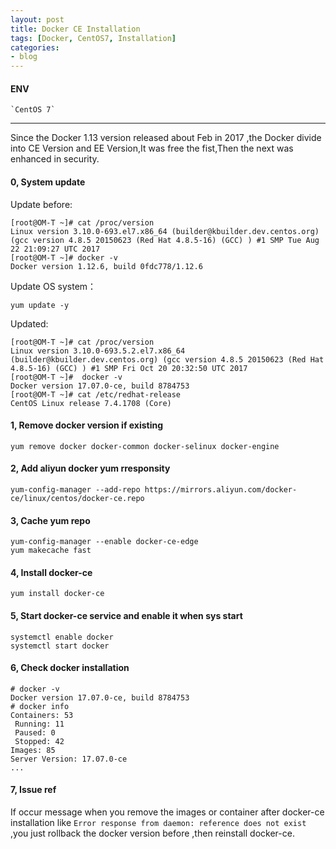 ```yaml
---
layout: post
title: Docker CE Installation
tags: [Docker, CentOS7, Installation]
categories:
- blog
---
```


#### ENV
    `CentOS 7`  
---


Since the Docker 1.13 version released about Feb in 2017 ,the Docker divide into CE Version and EE Version,It was free the fist,Then the next was enhanced in security.

#### 0, System update  

Update before:

    [root@OM-T ~]# cat /proc/version 
    Linux version 3.10.0-693.el7.x86_64 (builder@kbuilder.dev.centos.org) (gcc version 4.8.5 20150623 (Red Hat 4.8.5-16) (GCC) ) #1 SMP Tue Aug 22 21:09:27 UTC 2017
    [root@OM-T ~]# docker -v
    Docker version 1.12.6, build 0fdc778/1.12.6

Update OS system：

    yum update -y  

Updated:

    [root@OM-T ~]# cat /proc/version
    Linux version 3.10.0-693.5.2.el7.x86_64 (builder@kbuilder.dev.centos.org) (gcc version 4.8.5 20150623 (Red Hat 4.8.5-16) (GCC) ) #1 SMP Fri Oct 20 20:32:50 UTC 2017
    [root@OM-T ~]#  docker -v
    Docker version 17.07.0-ce, build 8784753
    [root@OM-T ~]# cat /etc/redhat-release 
    CentOS Linux release 7.4.1708 (Core)


#### 1, Remove docker version if existing

    yum remove docker docker-common docker-selinux docker-engine

#### 2, Add aliyun docker yum rresponsity 

    yum-config-manager --add-repo https://mirrors.aliyun.com/docker-ce/linux/centos/docker-ce.repo

#### 3, Cache yum repo

    yum-config-manager --enable docker-ce-edge
    yum makecache fast

#### 4, Install docker-ce

    yum install docker-ce

#### 5, Start docker-ce service and enable it when sys start

    systemctl enable docker
    systemctl start docker

#### 6, Check docker installation

    # docker -v
    Docker version 17.07.0-ce, build 8784753
    # docker info
    Containers: 53
     Running: 11
     Paused: 0
     Stopped: 42
    Images: 85
    Server Version: 17.07.0-ce
    ... 

#### 7, Issue ref
If occur message when you remove the images or container after docker-ce installation like `Error response from daemon: reference does not exist` ,you just rollback the docker version before ,then reinstall docker-ce.